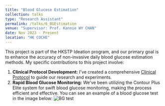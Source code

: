 ```yaml
---
title: "Blood Glucose Estimation"
collection: talks
type: "Research Assistant"
permalink: /talks/6_BGEstimation
venue: "Supervisor: Prof. Kannie WY CHAN"
date: Nov 2023 - Present
location: "HK COCHE"
---
```


This project is part of the HKSTP Ideation program, and our primary goal is to enhance the accuracy of non-invasive daily blood glucose estimation methods. My specific contributions to this project involve:
1. **Clinical Protocol Development:** I've created a comprehensive [Clinical Protocol](https://yanweijin.github.io/files/bg_protocol.pdf) to guide our research and experiments.
2. **Rapid Blood Glucose Monitoring:** We've been utilizing the Contour Plus Elite system for swift blood glucose monitoring, making the process efficient and effective. You can see an example of a blood glucose test in the image below:
![BG test](https://yanweijin.github.io/images/bg_test.png)
